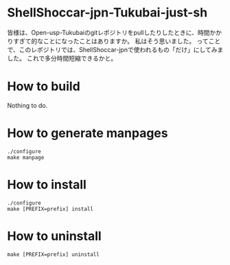 # ShellShoccar-jpn-Tukubai-just-sh
皆様は、Open-usp-Tukubaiのgitレポジトリをpullしたりしたときに、時間かかりすぎて的なことになったことはありますか。
私はそう思いました。
ってことで、このレポジトリでは、ShellShoccar-jpnで使われるもの「だけ」にしてみました。
これで多分時間短縮できるかと。

# How to build
Nothing to do.

# How to generate manpages
```
./configure
make manpage
```

# How to install
```
./configure
make [PREFIX=prefix] install
```

# How to uninstall
```
make [PREFIX=prefix] uninstall
```
